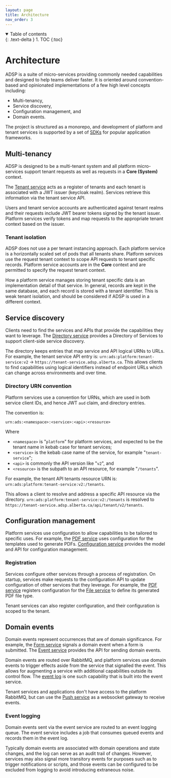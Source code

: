```yaml
---
layout: page
title: Architecture
nav_order: 3
---
```


<details open markdown="block">
  <summary>
    Table of contents
  </summary>
  {: .text-delta }
1. TOC
{:toc}
</details>

# Architecture
ADSP is a suite of micro-services providing commonly needed capabilities and designed to help teams deliver faster. It is oriented around convention-based and opinionated implementations of a few high level concepts including:

- Multi-tenancy,
- Service discovery,
- Configuration management, and
- Domain events.

The project is structured as a monorepo, and development of platform and tenant services is supported by a set of [SDKs](./platform/platform-node-sdk.md) for popular application frameworks.

## Multi-tenancy
ADSP is designed to be a multi-tenant system and all platform micro-services support tenant requests as well as requests in a **Core (System)** context.

The [Tenant service](./services/tenant-service.md) acts as a register of tenants and each tenant is associated with a JWT issuer (keycloak realm). Services retrieve this information via the tenant service API.

Users and tenant service accounts are authenticated against tenant realms and their requests include JWT bearer tokens signed by the tenant issuer. Platform services verify tokens and map requests to the appropriate tenant context based on the issuer.

### Tenant isolation
ADSP does not use a per tenant instancing approach. Each platform service is a horizontally scaled set of pods that all tenants share. Platform services use the request tenant context to scope API requests to tenant specific records. Platform service accounts are in the **Core** context and are permitted to specify the request tenant context.

How a platform service manages storing tenant specific data is an implementation detail of that service. In general, records are kept in the same database, and each record is stored with a tenant identifier. This is weak tenant isolation, and should be considered if ADSP is used in a different context.

## Service discovery
Clients need to find the services and APIs that provide the capabilities they want to leverage. The [Directory service](./services/directory-service.md) provides a Directory of Services to support client-side service discovery.

The directory keeps entries that map service and API logical URNs to URLs. For example, the tenant service API entry is: `urn:ads:platform:tenant-service:v2` -> `https://tenant-service.adsp.alberta.ca`. This allows clients to find capabilities using logical identifiers instead of endpoint URLs which can change across environments and over time.

### Directory URN convention
Platform services use a convention for URNs, which are used in both service client IDs, and hence JWT `aud` claim, and directory entries.

The convention is:

`urn:ads:<namespace>:<service>:<api>:<resource>`

Where

- `<namespace>` is "`platform`" for platform services, and expected to be the tenant name in kebab case for tenant services;
- `<service>` is the kebab case name of the service, for example "`tenant-service`";
- `<api>` is commonly the API version like "`v2`", and
- `<resource>` is the subpath to an API resource, for example "`/tenants`".

For example, the tenant API tenants resource URN is: `urn:ads:platform:tenant-service:v2:/tenants`.

This allows a client to resolve and address a specific API resource via the directory. `urn:ads:platform:tenant-service:v2:/tenants` is resolved to `https://tenant-service.adsp.alberta.ca/api/tenant/v2/tenants`.

## Configuration management
Platform services use configuration to allow capabilities to be tailored to specific uses. For example, the [PDF service](./services/pdf-service.md) uses configuration for the templates used to generate PDFs. [Configuration service](./services/configuration-service.md) provides the model and API for configuration management.

### Registration
Services configure other services through a process of registration. On startup, services make requests to the configuration API to update configuration of other services that they leverage. For example, the [PDF service](./services/pdf-service.md) registers configuration for the [File service](./services/file-service.md) to define its generated PDF file type.

Tenant services can also register configuration, and their configuration is scoped to the tenant.

## Domain events
Domain events represent occurrences that are of domain significance. For example, the [Form service](./services/form-service.md) signals a domain event when a form is submitted. The [Event service](./services/event-service.md) provides the API for sending domain events.

Domain events are routed over RabbitMQ, and platform services use domain events to trigger effects aside from the service that signalled the event. This allows for augmenting a service with additional capabilities outside its control flow. The [event log](#event-logging) is one such capability that is built into the event service.

Tenant services and applications don't have access to the platform RabbitMQ, but can use the [Push service](./services/push-service.md) as a websocket gateway to receive events.

### Event logging
Domain events sent via the event service are routed to an event logging queue. The event service includes a job that consumes queued events and records them in the event log.

Typically domain events are associated with domain operations and state changes, and the log can serve as an audit trail of changes. However, services may also signal more transitory events for purposes such as to trigger notifications or scripts, and those events can be configured to be excluded from logging to avoid introducing extraneous noise.
